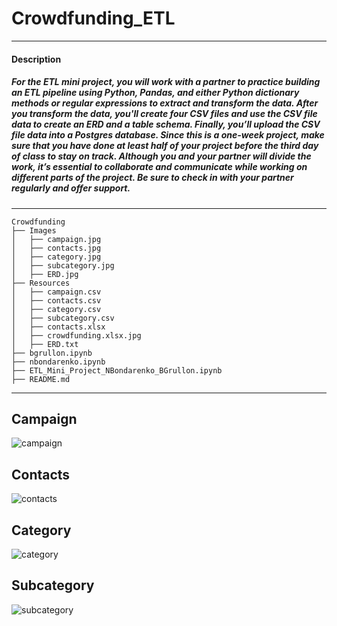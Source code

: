 # Crowdfunding_ETL
---
#### Description
##### For the ETL mini project, you will work with a partner to practice building an ETL pipeline using Python, Pandas, and either Python dictionary methods or regular expressions to extract and transform the data. After you transform the data, you'll create four CSV files and use the CSV file data to create an ERD and a table schema. Finally, you’ll upload the CSV file data into a Postgres database. Since this is a one-week project, make sure that you have done at least half of your project before the third day of class to stay on track. Although you and your partner will divide the work, it’s essential to collaborate and communicate while working on different parts of the project. Be sure to check in with your partner regularly and offer support.
---

```
Crowdfunding
├── Images
│   ├── campaign.jpg
│   ├── contacts.jpg
│   ├── category.jpg
│   ├── subcategory.jpg
│   ├── ERD.jpg
├── Resources
│   ├── campaign.csv
│   ├── contacts.csv
│   ├── category.csv
│   ├── subcategory.csv
│   ├── contacts.xlsx
│   ├── crowdfunding.xlsx.jpg
│   ├── ERD.txt
├── bgrullon.ipynb
├── nbondarenko.ipynb
├── ETL_Mini_Project_NBondarenko_BGrullon.ipynb
├── README.md
```

---
## Campaign
![campaign](https://github.com/bgrullon/Crowdfunding_ETL/assets/45550119/0bf43eb7-6b88-42ec-8b55-62eb7ebbf73d)

## Contacts
![contacts](https://github.com/bgrullon/Crowdfunding_ETL/assets/45550119/632574d2-b0d9-4c40-96db-504107758cac)

## Category
![category](https://github.com/bgrullon/Crowdfunding_ETL/assets/45550119/9dd290ff-1134-425c-91d4-dc60e691bb63)

## Subcategory
![subcategory](https://github.com/bgrullon/Crowdfunding_ETL/assets/45550119/19629c1a-6ea2-403d-91c2-0fc935492361)


